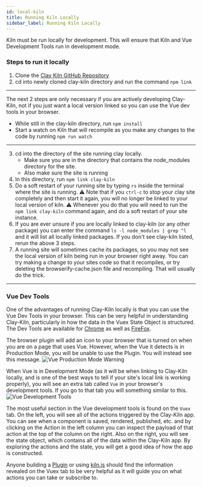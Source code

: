 ```yaml
---
id: local-kiln
title: Running Kiln Locally
sidebar_label: Running Kiln Locally
---
```


Kiln must be run locally for development. This will ensure that Kiln and Vue Development Tools run in development mode.

### Steps to run it locally

1. Clone the [Clay Kiln GitHub Repository](https://github.com/clay/clay-kiln)
2. cd into newly cloned clay-kiln directory and run the command `npm link`

---
The next 2 steps are only necessary if you are actively developing Clay-Kiln, not if you just want a local version linked so you can use the Vue dev tools in your browser.

  * While still in the clay-kiln directory, run `npm install`
  * Start a watch on Kiln that will recompile as you make any changes to the code by running `npm run watch`
---

3. cd into the directory of the site running clay locally.
    * Make sure you are in the directory that contains the node_modules directory for the site.
    * Also make sure the site is running
4. In this directory, run `npm link clay-kiln`
5. Do a soft restart of your running site by typing `rs` inside the terminal where the site is running. ⚠️ Note that if you `ctrl-c` to stop your clay site completely and then start it again, you will no longer be linked to your local version of kiln. ⚠️ Whenever you do that you will need to run the `npm link clay-kiln` command again, and do a soft restart of your site instance.
6. If you are ever unsure if you are locally linked to clay-kiln (or any other package) you can enter the command `ls -l node_modules | grep ^l` and it will list all locally linked packages. If you don't see clay-kiln listed, rerun the above 3 steps.
7. A running site will sometimes cache its packages, so you may not see the local version of kiln being run in your browser right away.  You can try making a change to your sites code so that it recompiles, or try deleting the browserify-cache.json file and recompiling. That will usually do the trick.

---

### Vue Dev Tools

One of the advantages of running Clay-Kiln locally is that you can use the Vue Dev Tools in your browser. This can be very helpful in understanding Clay-Kiln, particularly in how the data in the Vuex State Object is structured. The Dev Tools are available for [Chrome](https://chrome.google.com/webstore/detail/vuejs-devtools/nhdogjmejiglipccpnnnanhbledajbpd?hl=en) as well as [FireFox](https://addons.mozilla.org/en-US/firefox/addon/vue-js-devtools/).

The browser plugin will add an icon to your browser that is turned on when you are on a page that uses Vue.  However, when the Vue it detects is in Production Mode, you will be unable to use the Plugin.  You will instead see this message.
![Vue Production Mode Warning](/clay-kiln/img/vueproductionmode.png)

When Vue is in Development Mode (as it will be when linking to Clay-Kiln locally, and is one of the best ways to tell if your site's local link is working properly), you will see an extra tab called `Vue` in your browser's development tools.  If you go to that tab you will something similar to this.
![Vue Development Tools](/clay-kiln/img/vuedevelopmenttools.png)

The most useful section in the Vue development tools is found on the `Vuex` tab.  On the left, you will see all of the actions triggered by the Clay-Kiln app. You can see when a component is saved, rendered, published, etc. and by clicking on the Action in the left column you can inspect the payload of that action at the top of the column on the right.  Also on the right, you will see the state object, which contains all of the data within the Clay-Kiln app. By exploring the actions and the state, you will get a good idea of how the app is constructed.

Anyone building a [Plugin](plugins) or using [kiln.js](kilnjs) should find the information revealed on the Vuex tab to be very helpful as it will guide you on what actions you can take or subscribe to.
